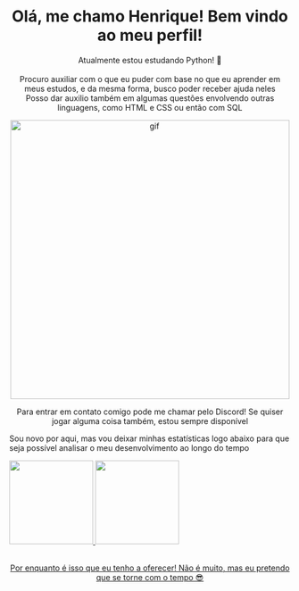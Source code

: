 <html>
<h1 align="center"> Olá, me chamo Henrique! Bem vindo ao meu perfil! </h1>

<body>
<p align="center"> 
Atualmente estou estudando Python! 🐍 <br> <br>
Procuro auxiliar com o que eu puder com base no que eu aprender em meus estudos, e da mesma forma, busco poder receber ajuda neles <br>
Posso dar auxilio também em algumas questões envolvendo outras linguagens, como HTML e CSS ou então com SQL
</p>

<p align="center">
<img src="https://media.tenor.com/yheo1GGu3FwAAAAd/rick-roll-rick-ashley.gif" alt="gif" height="500">
</p>
                                                                                                                                 
<p align="center">
Para entrar em contato comigo pode me chamar pelo Discord! Se quiser jogar alguma coisa também, estou sempre disponível
</p>

<p>Sou novo por aqui, mas vou deixar minhas estatísticas logo abaixo para que seja possível analisar o meu desenvolvimento ao longo do tempo </p>

<div>
<p alignt="center">
<a href="https://github.com/Osodnil">
<img height="150em" src="https://github-readme-stats.vercel.app/api/top-langs/?username=Osodnil&layout=compact&langs_count=7&theme=dracula"/>
<img height="150em" src="https://github-readme-stats.vercel.app/api?username=Osodnil&show_icons=true&theme=dracula&include_all_commits=true&count_private=true"/>
</p>
</div>

<p align="center">
<br> Por enquanto é isso que eu tenho a oferecer! Não é muito, mas eu pretendo que se torne com o tempo 😎
</p>

</body>
</html>
